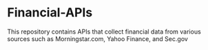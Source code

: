 # Financial-APIs
This repository contains APIs that collect financial data from various sources such as Morningstar.com, Yahoo Finance, and Sec.gov
